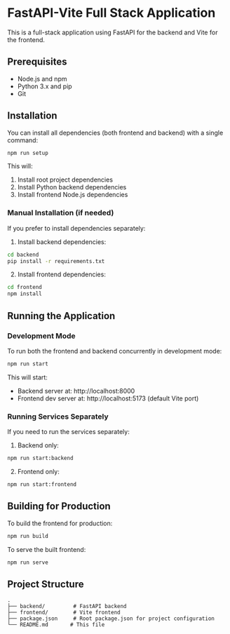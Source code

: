 # FastAPI-Vite Full Stack Application

This is a full-stack application using FastAPI for the backend and Vite for the frontend.

## Prerequisites

- Node.js and npm
- Python 3.x and pip
- Git

## Installation

You can install all dependencies (both frontend and backend) with a single command:

```bash
npm run setup
```

This will:
1. Install root project dependencies
2. Install Python backend dependencies
3. Install frontend Node.js dependencies

### Manual Installation (if needed)

If you prefer to install dependencies separately:

1. Install backend dependencies:
```bash
cd backend
pip install -r requirements.txt
```

2. Install frontend dependencies:
```bash
cd frontend
npm install
```

## Running the Application

### Development Mode

To run both the frontend and backend concurrently in development mode:

```bash
npm run start
```

This will start:
- Backend server at: http://localhost:8000
- Frontend dev server at: http://localhost:5173 (default Vite port)

### Running Services Separately

If you need to run the services separately:

1. Backend only:
```bash
npm run start:backend
```

2. Frontend only:
```bash
npm run start:frontend
```

## Building for Production

To build the frontend for production:

```bash
npm run build
```

To serve the built frontend:

```bash
npm run serve
```

## Project Structure

```
.
├── backend/         # FastAPI backend
├── frontend/        # Vite frontend
├── package.json     # Root package.json for project configuration
└── README.md       # This file
```
